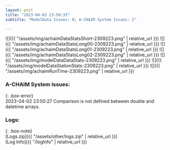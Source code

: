 ```yaml
---
layout: post
title: "2023-04-02 23:50:33"
subtitle: "ModelData Issues: 0; A-CHAIM System Issues: 1"

---
```


![]({{ "/assets/img/achaimDataStatsShort-2309223.png" | relative_url }})
![]({{ "/assets/img/achaimDataStatsLong00-2309223.png" | relative_url }})
![]({{ "/assets/img/achaimDataStatsLong01-2309223.png" | relative_url }})
![]({{ "/assets/img/achaimDataStatsLong02-2309223.png" | relative_url }})
![]({{ "/assets/img/modelDataDataStats-2309223.png" | relative_url }})
![]({{ "/assets/img/modelDataStationStats-2309223.png" | relative_url }})
![]({{ "/assets/img/achaimRunTime-2309223.png" | relative_url }})



### A-CHAIM System Issues:  
  
{: .box-error}  
2023-04-02 23:50:27 Comparison is not defined between double and datetime arrays.  

### Logs:  
  
{: .box-note}  
[Logs.zip]({{ "/assets/other/logs.zip" | relative_url }})  
[Log Info]({{ "/logInfo" | relative_url }})  
